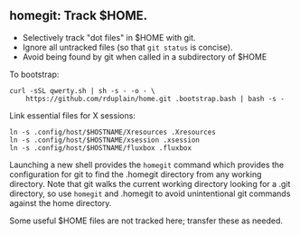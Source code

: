 homegit: Track $HOME.
---------------------

* Selectively track "dot files" in $HOME with git.
* Ignore all untracked files (so that `git status` is concise).
* Avoid being found by git when called in a subdirectory of $HOME

To bootstrap:

    curl -sSL qwerty.sh | sh -s - -o - \
        https://github.com/rduplain/home.git .bootstrap.bash | bash -s -

Link essential files for X sessions:

    ln -s .config/host/$HOSTNAME/Xresources .Xresources
    ln -s .config/host/$HOSTNAME/xsession .xsession
    ln -s .config/host/$HOSTNAME/fluxbox .fluxbox

Launching a new shell provides the `homegit` command which provides the
configuration for git to find the .homegit directory from any working
directory. Note that git walks the current working directory looking for a
.git directory, so use `homegit` and .homegit to avoid unintentional git
commands against the home directory.

Some useful $HOME files are not tracked here; transfer these as needed.
